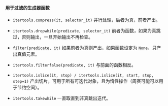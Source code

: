 #### 用于过滤的生成器函数

- `itertools.compress(it, selector_it)` 并行处理，后者为真，前者产出。

- `itertools.dropwhile(predicate, selector_it)` 前者为函数，如果为真跳过，否则输出，一旦开始输出不再检查。

- `filter(predicate, it)` 如果前者为真则产出，如果函数设定为 `None`，只产出真值元素。

- `itertools.filterfalse(predicate, it)` 与前面的函数相反。

- `itertools.islice(it, stop) / itertools.islice(it, start, stop, step=1)` 产出切片，可用于所有可迭代对象，且为惰性操作（周赛可能可以用于节约空间）。

- `itertools.takewhile` 一直取直到非真跳出迭代。